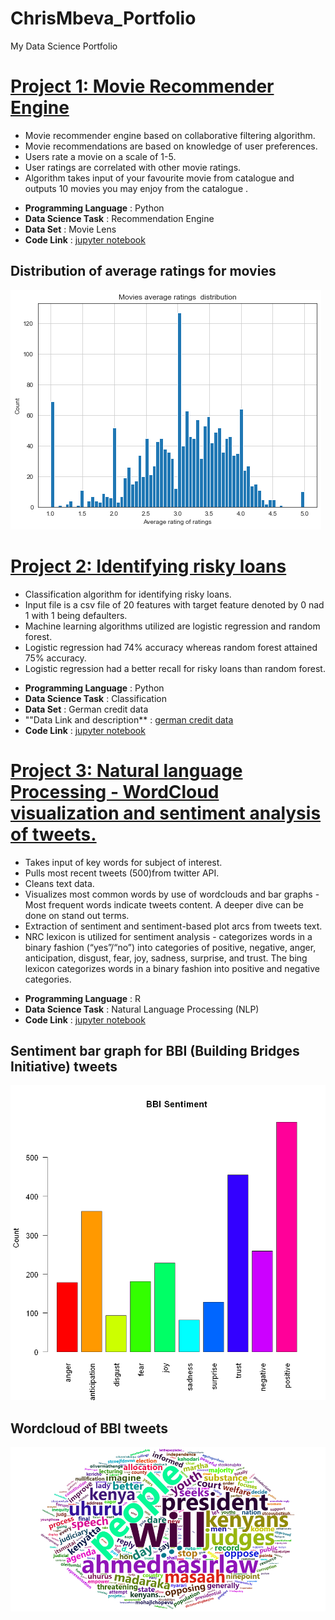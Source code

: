 # ChrisMbeva_Portfolio
My Data Science Portfolio

# [Project 1: Movie Recommender Engine](https://github.com/chrisliti/Movie-Recommender-Engine/blob/master/Movie%20Recommender%20Engine%20June%202021.ipynb)

* Movie recommender engine based on collaborative filtering algorithm.
* Movie recommendations are based on knowledge of user preferences.
* Users rate a movie on a scale of 1-5.
* User ratings are correlated with other movie ratings.
* Algorithm takes input of your favourite movie from catalogue and outputs 10 movies you may enjoy from the catalogue .

- **Programming Language** : Python
- **Data Science Task** : Recommendation Engine
- **Data Set** : Movie Lens
- **Code Link** : [jupyter notebook](https://github.com/chrisliti/Movie-Recommender-Engine/blob/master/Movie%20Recommender%20Engine%20June%202021.ipynb)

## Distribution of average ratings for movies
![](images2/movies%20ratings%20distribution.png)


# [Project 2: Identifying risky loans](https://github.com/chrisliti/Identifying-Risky-Loans/blob/master/Identifying%20Loan%20Defaulters%20June%202021.ipynb)

* Classification algorithm for identifying risky loans.
* Input file is a csv file of 20 features with target feature denoted by 0 nad 1 with 1 being defaulters.
* Machine learning algorithms utilized are logistic regression and random forest.
* Logistic regression had 74% accuracy whereas random forest attained 75% accuracy.
* Logistic regression had a better recall for risky loans than random forest.

- **Programming Language** : Python
- **Data Science Task** : Classification
- **Data Set** : German credit data
- ""Data Link and description** : [german credit data](https://archive.ics.uci.edu/ml/datasets/statlog+(german+credit+data))
- **Code Link** : [jupyter notebook](https://github.com/chrisliti/Identifying-Risky-Loans/blob/master/Identifying%20Loan%20Defaulters%20June%202021.ipynb)


# [Project 3: Natural language Processing - WordCloud visualization and sentiment analysis of tweets.](https://github.com/chrisliti/NLP-Twitter-Analysis/blob/master/NLP%20(Twitter%20Analysis)%20May%202021.ipynb)

* Takes input of key words for subject of interest.
* Pulls most recent tweets (500)from twitter API.
* Cleans text data.
* Visualizes most common words by use of wordclouds and bar graphs - Most frequent words indicate tweets content. A deeper dive can be done on stand out terms.
* Extraction of sentiment and sentiment-based plot arcs from tweets text.
* NRC lexicon is utilized for sentiment analysis - categorizes words in a binary fashion (“yes”/“no”) into categories of positive, negative, anger, anticipation, disgust, fear, joy, sadness, surprise, and trust. The bing lexicon categorizes words in a binary fashion into positive and negative categories.

- **Programming Language** : R
- **Data Science Task** : Natural Language Processing (NLP)
- **Code Link** : [jupyter notebook](https://github.com/chrisliti/NLP-Twitter-Analysis/blob/master/NLP%20(Twitter%20Analysis)%20May%202021.ipynb)

## Sentiment bar graph for BBI (Building Bridges Initiative) tweets
![](images2/bbi%20sentiment%20bar%20graph.png)

## Wordcloud of BBI tweets
![](images2/bbi%20word%20cloud%202.png)


